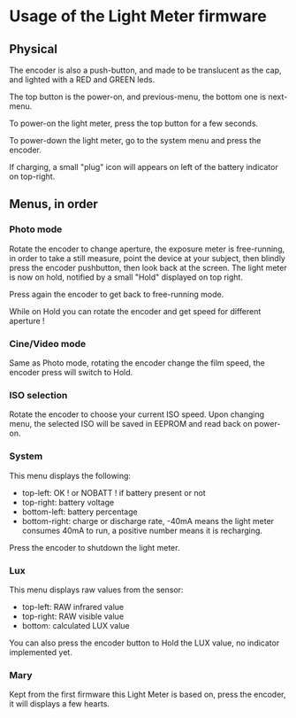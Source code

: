 # Usage of the Light Meter firmware

## Physical

The encoder is also a push-button, and made to be translucent as the cap, and lighted with a RED and GREEN leds.

The top button is the power-on, and previous-menu, the bottom one is next-menu.

To power-on the light meter, press the top button for a few seconds.

To power-down the light meter, go to the system menu and press the encoder.

If charging, a small "plug" icon will appears on left of the battery indicator on top-right.

## Menus, in order

### Photo mode

Rotate the encoder to change aperture, the exposure meter is free-running, in order to take a still measure, point the device at your subject, then blindly press the encoder pushbutton, then look back at the screen. The light meter is now on hold, notified by a small "Hold" displayed on top right.

Press again the encoder to get back to free-running mode.

While on Hold you can rotate the encoder and get speed for different aperture !

### Cine/Video mode

Same as Photo mode, rotating the encoder change the film speed, the encoder press will switch to Hold.

### ISO selection

Rotate the encoder to choose your current ISO speed. Upon changing menu, the selected ISO will be saved in EEPROM and read back on power-on.

### System

This menu displays the following:

 - top-left: OK ! or NOBATT ! if battery present or not
 - top-right: battery voltage
 - bottom-left: battery percentage
 - bottom-right: charge or discharge rate, -40mA means the light meter consumes 40mA to run, a positive number means it is recharging.

 Press the encoder to shutdown the light meter.

 ### Lux

 This menu displays raw values from the sensor:

  - top-left: RAW infrared value
  - top-right: RAW visible value
  - bottom: calculated LUX value

  You can also press the encoder button to Hold the LUX value, no indicator implemented yet.

### Mary

Kept from the first firmware this Light Meter is based on, press the encoder, it will displays a few hearts.